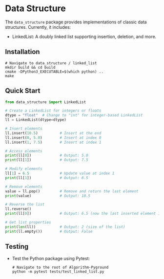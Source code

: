 # Data Structure
The `data_structure` package provides implementations of classic data structures. Currently, it includes:
- LinkedList: A doubly linked list supporting insertion, deletion, and more.

## Installation
```shell
# Navigate to data_structure / linked_list
mkdir build && cd build
cmake -DPython3_EXECUTABLE=$(which python) ..
make
```

## Quick Start

```python
from data_structure import LinkedList

# Create a LinkedList for integers or floats
dtype = "float"  # Change to "int" for integer-based LinkedList
ll = LinkedList(dtype=dtype)

# Insert elements
ll.insert(10.5)          # Insert at the end
ll.insert(0, 5.0)        # Insert at index 0
ll.insert(1, 7.5)        # Insert at index 1

# Access elements
print(ll[0])             # Output: 5.0
print(ll[1])             # Output: 7.5

# Modify elements
ll[1] = 6.5              # Update value at index 1
print(ll[1])             # Output: 6.5

# Remove elements
value = ll.pop()         # Remove and return the last element
print(value)             # Output: 10.5

# Reverse the list
ll.reverse()
print(ll[0])             # Output: 6.5 (now the last inserted element is first)

# Get list properties
print(len(ll))           # Output: 2 (size of the list)
print(ll.empty())        # Output: False
```

## Testing
- Test the Python package using Pytest:
  ```shell
  # Navigate to the root of Algorithm-Pyground
  python -m pytest tests/test_linked_list.py
  ```
